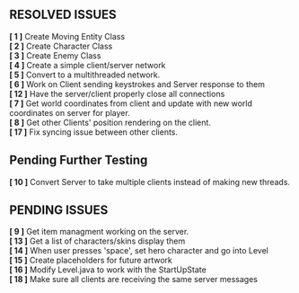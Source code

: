 ## RESOLVED ISSUES ##
**[ 1 ]** Create Moving Entity Class<br>
**[ 2 ]** Create Character Class<br>
**[ 3 ]** Create Enemy Class<br>
**[ 4 ]** Create a simple client/server network<br>
**[ 5 ]** Convert to a multithreaded network.<br>
**[ 6 ]** Work on Client sending keystrokes and Server response to them<br>
**[ 12 ]** Have the server/client properly close all connections<br>
**[ 7 ]** Get world coordinates from client and update with new world coordinates on
server for player.<br>
**[ 8 ]** Get other Clients' position rendering on the client.<br>
**[ 17 ]** Fix syncing issue between other clients.<br>

## Pending Further Testing ##
**[ 10 ]** Convert Server to take multiple clients instead of making new threads.
## PENDING ISSUES ##
**[ 9 ]** Get item managment working on the server.<br>
**[ 13 ]** Get a list of characters/skins display them<br>
**[ 14 ]** When user presses 'space', set hero character and go into Level<br>
**[ 15 ]** Create placeholders for future artwork<br>
**[ 16 ]** Modify Level.java to work with the StartUpState<br>
**[ 18 ]** Make sure all clients are receiving the same server messages<br>